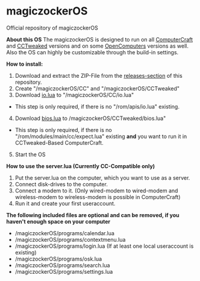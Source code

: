 # magiczockerOS
Official repository of magiczockerOS

**About this OS**
The magiczockerOS is designed to run on all [ComputerCraft](https://github.com/dan200/computercraft) and [CCTweaked](https://github.com/squiddev-cc/cc-tweaked) versions
and on some [OpenComputers](https://github.com/MightyPirates/OpenComputers) versions as well.
Also the OS can highly be customizable through the build-in settings.

**How to install:**
1. Download and extract the ZIP-File from the [releases-section](https://github.com/magiczocker10/magiczockerOS/releases) of this repository.
2. Create "/magiczockerOS/CC" and "/magiczockerOS/CCTweaked"
3. Download [io.lua](https://raw.githubusercontent.com/dan200/ComputerCraft/master/src/main/resources/assets/computercraft/lua/rom/apis/io.lua) to "/magiczockerOS/CC/io.lua"
- This step is only required, if there is no "/rom/apis/io.lua" existing.
4. Download [bios.lua](https://raw.githubusercontent.com/SquidDev-CC/CC-Tweaked/mc-1.15.x/src/main/resources/data/computercraft/lua/bios.lua) to /magiczockerOS/CCTweaked/bios.lua"
- This step is only required, if there is no "/rom/modules/main/cc/expect.lua" existing **and** you want to run it in CCTweaked-Based ComputerCraft.
5. Start the OS

**How to use the server.lua (Currently CC-Compatible only)**
1. Put the server.lua on the computer, which you want to use as a server.
2. Connect disk-drives to the computer.
3. Connect a modem to it. (Only wired-modem to wired-modem and wireless-modem to wireless-modem is possible in ComputerCraft)
4. Run it and create your first useraccount.

**The following included files are optional and can be removed, if you haven't enough space on your computer**
* /magiczockerOS/programs/calendar.lua
* /magiczockerOS/programs/contextmenu.lua
* /magiczockerOS/programs/login.lua (If at least one local useraccount is existing)
* /magiczockerOS/programs/osk.lua
* /magiczockerOS/programs/search.lua
* /magiczockerOS/programs/settings.lua
